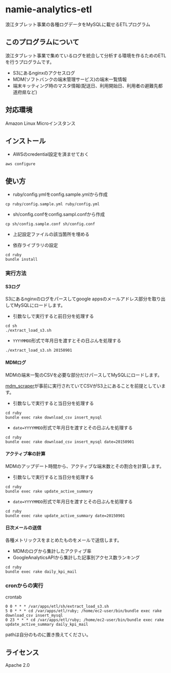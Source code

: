 # namie-analytics-etl
浪江タブレット事業の各種ログデータをMySQLに載せるETLプログラム

## このプログラムについて

浪江タブレット事業で集めているログを統合して分析する環境を作るためのETLを行うプログラムです。

* S3にあるnginxのアクセスログ
* MDM(ソフトバンクの端末管理サービス)の端末一覧情報
* 端末キッティング時のマスタ情報(配送日、利用開始日、利用者の避難先都道府県など)

## 対応環境

Amazon Linux Microインスタンス

## インストール

* AWSのcredential設定を済ませておく
```
aws configure
```

## 使い方

* ruby/config.ymlをconfig.sample.ymlから作成

```
cp ruby/config.sample.yml ruby/config.yml
```

* sh/config.confをconfig.sampl.confから作成

```
cp sh/config.sample.conf sh/config.conf
```

* 上記設定ファイルの該当箇所を埋める

* 依存ライブラリの設定

```
cd ruby
bundle install
```

### 実行方法

#### S3ログ

S3にあるnginxのログをパースしてgoogle appsのメールアドレス部分を取り出してMySQLにロードします。

* 引数なしで実行すると前日分を処理する
```
cd sh
./extract_load_s3.sh
```

* `YYYYMMDD`形式で年月日を渡すとその日ぶんを処理する

```
./extract_load_s3.sh 20150901
```

#### MDMログ

MDMの端末一覧のCSVを必要な部分だけパースしてMySQLにロードします。

[mdm_scraper](https://github.com/codefornamie/mdm_scraper)が事前に実行されていてCSVがS3上にあることを前提としています。

* 引数なしで実行すると当日分を処理する
```
cd ruby
bundle exec rake download_csv insert_mysql
```

* `date=YYYYMMDD`形式で年月日を渡すとその日ぶんを処理する
```
cd ruby
bundle exec rake download_csv insert_mysql date=20150901
```

#### アクティブ率の計算

MDMのアップデート時間から、アクティブな端末数とその割合を計算します。

* 引数なしで実行すると当日分を処理する
```
cd ruby
bundle exec rake update_active_summary
```

* `date=YYYYMMDD`形式で年月日を渡すとその日ぶんを処理する
```
cd ruby
bundle exec rake update_active_summary date=20150901
```

#### 日次メールの送信

各種メトリックスをまとめたものをメールで送信します。

* MDMのログから集計したアクティブ率
* GoogleAnalyticsAPIから集計した記事別アクセス数ランキング

```
cd ruby
bundle exec rake daily_kpi_mail
```

### cronからの実行

crontab
```
0 0 * * * /var/apps/etl/sh/extract_load_s3.sh
5 0 * * * cd /var/apps/etl/ruby; /home/ec2-user/bin/bundle exec rake download_csv insert_mysql
0 23 * * * cd /var/apps/etl/ruby; /home/ec2-user/bin/bundle exec rake update_active_summary daily_kpi_mail
```
pathは自分のものに置き換えてください。

## ライセンス

Apache 2.0
